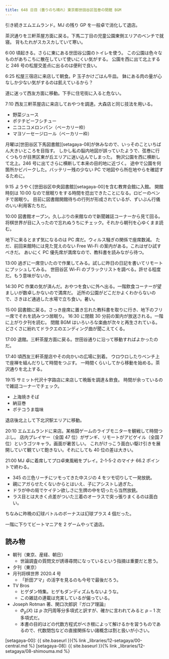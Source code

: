 ```yaml
---
title: 648 日目（曇りのち晴れ）東京都世田谷区弦巻の閉館 BGM
---
```


引き続きエムエムランド。MJ の残り GP を一般卓で消化して退店。

茶沢通りを三軒茶屋方面に戻る。下馬二丁目の児童公園東側エリアのベンチで就寝。
背もたれがスカスカしていて寒い。

6:00 頃起きる。さらに東にある世田谷公園のトイレを使う。
この公園は色々なものがあちこちに散在していて使いにくい気がする。
公園を西に出て北上すると 246 号の松屋交差点に出るのは便利で良い。

6:25 松屋三宿店に来店して朝食。P 玉子かけごはん牛皿。
鉢にある肉の量が心なしか少ない気がするのは飢えているから？

道に迷って西友方面に移動。下手に住宅街に入ると危ない。

7:10 西友三軒茶屋店に来店しておやつを調達。大森店と同じ技法を用いる。

* 野菜ジュース
* ポテチビーフシチュー
* ニコニコメロンパン（ベーカリー枠）
* マヨソーセージロール（ベーカリー枠）

月曜は[世田谷区下馬図書館][setagaya-08]が休みなので、いっそのこといちばん大きいところを目指す。
しかし私の脳内地図が誤っていたようで、弦巻に行くつもりが目黒区東が丘エリアに迷い込んでしまった。
駒沢公園を西に横断して北上。246 号に出てさらに横断して本来の目的地に近づく。
途中で公園を何箇所かビバークした。バッテリー残の少ない PC で地図やら所在地やらを確認するために。

9:15 ようやく[世田谷区中央図書館][setagaya-00]を含む教育会館に入館。
開館時刻は 10:00 なので居眠りをする時間を捻出できたことになる。ロビーのベンチで居眠り。
目前に図書館開館待ちの行列が形成されているが、ずいぶん行儀のいい利用客たちだ。

10:00 図書館オープン。久しぶりの来館なので新聞雑誌コーナーから見て回る。
将棋世界が目に入ったので忘れぬうちにチェック。それから朝刊を心ゆくまま読む。

地下に来るとまず気になるのは PC 席だ。ウィルス騒ぎの関係で座席数減。
ただ、前回来館時には見た覚えのない Free Wi-Fi の案内がある。これはぜひ試すべきだ。
あいにく PC 優先席が満席なので、教科書を読みながら待つ。

13:00 過ぎに一席空いたので作業してみる。試しに昨日の日記を書いてリモートにプッシュしてみる。
世田谷区 Wi-Fi のブラックリストを調べる。許せる程度だ。もう意味がないか。

14:30 PC 作業の気が済んだ。おやつを食いに外へ出る。一階飲食コーナーが望ましいが数卓しかないので満席だ。
近所の公園がどこだかよくわからないので、さきほど通過した水場で立ち食い。暑い。

15:00 図書館に戻る。さっき座席に置き忘れた教科書を取りに行き、地下のフリー席でそれを読みつつ居眠り。
16:30 に閉館 30 分前の案内が放送される。一階に上がり夕刊を読む。
閉館 BGM はいろいろな楽曲が次々と再生されている。
どさくさに紛れてドラクエのエンディング曲が聞こえてくる。

17:00 退館。三軒茶屋方面に戻る。世田谷通りに沿って移動すればよかったのだ。

17:40 頃西友三軒茶屋店やその向かいの広場に到着。
ウロウロしたりベンチ上で座禅を組んだりして時間をつぶす。
一時間くらいしてから移動を始める。茶沢通りを北上する。

19:15 サミット代沢十字路店に来店して晩飯を調達＆飲食。
時間が余っているので雑誌コーナーでチェック。

* 上海焼きそば
* 納豆巻
* ポテコうま塩味

退店後北上して下北沢駅エリアに移動。

20:10 エムエムランドに来店。某格闘ゲームのライブモニターを観戦して時間つぶし。
店内プレイヤー（全国 47 位）がザンギ、リモートがアビゲイル（全国 7 位）というゴツキャラ。画面が暑苦しい。
これがけっこう面白い駆け引きを展開していて観ていて飽きない。それにしても 40 位の差は大きい。

21:00 MJ 卓に着席してプロ卓東風戦をプレイ。2-1-5-2 のマイナ 66.2 ポイントで終わる。

* 345 の三色リーチにツモってきた中スジの 4 をツモ切りして一発放銃。
* 親にアガらせたくないからとはいえ、子にアシストし過ぎた。
* ドラが中の局でケイテン欲しさに生牌の中を切ったら当然放銃。
* ラス目とは大きく点差がついた三着のオーラスで突っ張りまくるのは面白い。

ちなみに昨晩の幻球バトルのボーナスは幻球プラス 4 個だった。

一階に下りてビートマニアを 2 ゲームやって退店。

## 読み物

* 朝刊（東京、産経、朝日）
  * 世論調査の質問文が誘導尋問になっているという指摘は重要だと思う。
* 夕刊（東京）
* 月刊将棋世界 2020.4 号
  * 「折田アマ」の活字を見るのも今号で最後だろう。
* TV Bros
  * ヒゲダン特集。ヒゲもダンディズムもないような。
  * この雑誌の連載は充実しているが偏っている。
* Joseph Rotman 著、関口次郎訳『ガロア理論』
  * $\Phi_p(X)$ は $p$ 次円周等分多項式と訳すが、確かに言われてみると $p - 1$ 次多項式だ。
  * 本書の目的はどの代数方程式がべき根によって解けるかを習うものであるので、代数閉包などの直接関係ない諸概念は割と扱いが小さい。

[setagaya-00]: {{ site.baseurl }}{% link _libraries/12-setagaya/00-central.md %}
[setagaya-08]: {{ site.baseurl }}{% link _libraries/12-setagaya/08-shimouma.md %}
